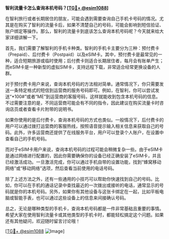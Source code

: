 **智利流量卡怎么查询本机号码？[[TG💪+ @esim1088](https://t.me/s/esim1088)]**

在智利旅行或者长期居住的朋友，可能会遇到需要查询自己手机卡号码的情况。尤其是在购买了智利的流量卡后，如果不清楚自己的号码，可能会影响到短信验证、账户绑定等操作。那么，智利的流量卡到底该怎么查询本机号码呢？今天就来给大家详细讲解一下。

首先，我们需要了解智利的手机卡种类。智利的手机卡主要分为三种：预付费卡（Prepaid）、后付费卡（Postpaid）以及eSIM卡。其中，预付费卡是最常见的一种，适合短期旅游或临时使用；后付费卡则适合长期居住者，每月会有账单产生；而eSIM卡是一种新型的虚拟SIM卡，支持远程下载，非常适合经常更换设备的人群。

对于预付费卡用户来说，查询本机号码的方法相对简单。通常情况下，你只需要发送一条特定格式的短信到运营商的服务号码即可。例如，在智利，你可以尝试发送“*100#”或者“ME”到运营商的客服号码，这样就能收到包含本机号码的信息。不过需要注意的是，不同运营商可能会有不同的指令，因此建议在购买流量卡时咨询店员或者查看卡片附带的说明书。

如果你使用的是后付费卡，查询本机号码的方式也类似。一般情况下，后付费卡的用户可以通过拨打运营商的客服热线，按照语音提示输入相关信息来获取自己的号码。此外，许多运营商还提供了在线服务平台，用户可以登录个人账户，在设置中查看自己的手机号码。

而对于eSIM卡用户来说，查询本机号码的过程可能会稍微复杂一些。由于eSIM卡是通过网络进行配置的，因此你需要确保你的设备已经正确安装了eSIM卡，并且已经激活成功。一旦激活完成，你可以通过手机自带的设置功能，找到“蜂窝移动网络”或“移动网络”选项，然后查看当前使用的电话号码。

除了上述方法之外，还有一些通用的小技巧可以帮助你快速找到自己的号码。比如，你可以在手机的通话记录中查找最近的一次拨出或接听的电话，通常显示的号码就是你的本机号码。另外，如果你有其他设备与这张卡绑定在一起，比如平板电脑或智能手表，也可以通过这些设备上的信息来间接确认号码。

总之，无论是哪种类型的手机卡，查询本机号码都是一件非常基础且重要的事情。希望大家在使用智利流量卡或其他类型的手机卡时，都能轻松搞定这个问题。如果还有其他疑问，欢迎随时留言讨论哦！

[[TG💪+ @esim1088](https://t.me/s/esim1088) ![Image](https://i.postimg.cc/4NQfJmqS/Snipaste-2025-05-13-00-14-12.png)]